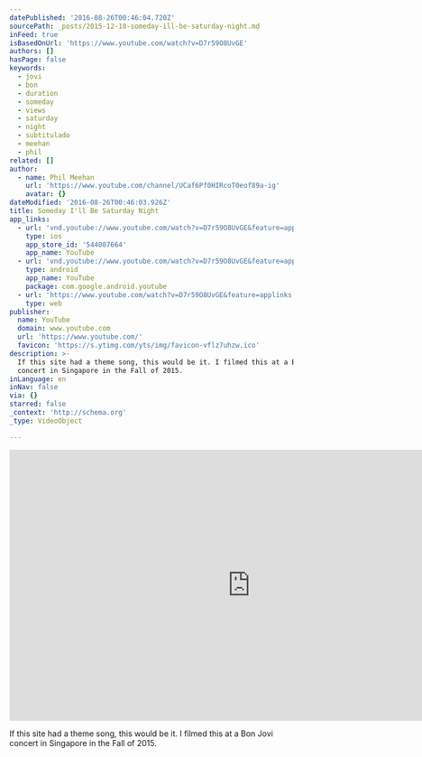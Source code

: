 ```yaml
---
datePublished: '2016-08-26T00:46:04.720Z'
sourcePath: _posts/2015-12-18-someday-ill-be-saturday-night.md
inFeed: true
isBasedOnUrl: 'https://www.youtube.com/watch?v=D7r59O8UvGE'
authors: []
hasPage: false
keywords:
  - jovi
  - bon
  - duration
  - someday
  - views
  - saturday
  - night
  - subtitulado
  - meehan
  - phil
related: []
author:
  - name: Phil Meehan
    url: 'https://www.youtube.com/channel/UCaf6Pf0HIRcoT0eof89a-ig'
    avatar: {}
dateModified: '2016-08-26T00:46:03.926Z'
title: Someday I'll Be Saturday Night
app_links:
  - url: 'vnd.youtube://www.youtube.com/watch?v=D7r59O8UvGE&feature=applinks'
    type: ios
    app_store_id: '544007664'
    app_name: YouTube
  - url: 'vnd.youtube://www.youtube.com/watch?v=D7r59O8UvGE&feature=applinks'
    type: android
    app_name: YouTube
    package: com.google.android.youtube
  - url: 'https://www.youtube.com/watch?v=D7r59O8UvGE&feature=applinks'
    type: web
publisher:
  name: YouTube
  domain: www.youtube.com
  url: 'https://www.youtube.com/'
  favicon: 'https://s.ytimg.com/yts/img/favicon-vflz7uhzw.ico'
description: >-
  If this site had a theme song, this would be it. I filmed this at a Bon Jovi
  concert in Singapore in the Fall of 2015.
inLanguage: en
inNav: false
via: {}
starred: false
_context: 'http://schema.org'
_type: VideoObject

---
```

<iframe src="https://cdn.embedly.com/widgets/media.html?src=https%3A%2F%2Fwww.youtube.com%2Fembed%2FD7r59O8UvGE%3Ffeature%3Doembed&amp;url=https%3A%2F%2Fwww.youtube.com%2Fwatch%3Fv%3DD7r59O8UvGE&amp;image=https%3A%2F%2Fi.ytimg.com%2Fvi%2FD7r59O8UvGE%2Fhqdefault.jpg&amp;key=b7d04c9b404c499eba89ee7072e1c4f7&amp;type=text%2Fhtml&amp;schema=youtube" width="854" height="480" scrolling="no" frameborder="0" allowfullscreen="allowfullscreen" style=""></iframe>

If this site had a theme song, this would be it. I filmed this at a Bon Jovi concert in Singapore in the Fall of 2015\.